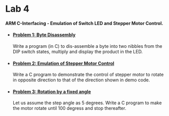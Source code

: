 # Lab 4

#### ARM C-Interfacing - Emulation of Switch LED and Stepper Motor Control.
   - #### [Problem 1: Byte Disassembly](https://github.com/aquantumreality/EE2016/blob/main/Lab%204/byte-disassembly.c)
     Write a program (in C) to dis-assemble a byte into two nibbles from the DIP switch states, multiply and display the product in the LED.
   - #### [Problem 2: Emulation of Stepper Motor Control](https://github.com/aquantumreality/EE2016/blob/main/Lab%204/byte-disassembly.c)
     Write a C program to demonstrate the control of stepper motor to rotate in opposite direction to that of the direction shown in demo code. 
   - #### [Problem 3: Rotation by a fixed angle](https://github.com/aquantumreality/EE2016/blob/main/Lab%204/stepper_2.c)
     Let us assume the step angle as 5 degrees. Write a C program to make the motor rotate until 100 degress and stop thereafter.
